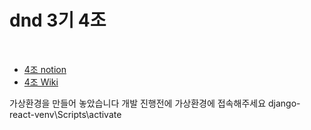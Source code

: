 dnd 3기 4조 
===================
<br>

* [4조 notion](https://www.notion.so/dnd3rdteam4)<br>
* [4조 Wiki](https://github.com/dnd-mentee-3rd/dnd-mentee-3rd-4-docs/wiki/1.-DND-4%EC%A1%B0)<br>

가상환경을 만들어 놓았습니다 개발 진행전에 가상환경에 접속해주세요
django-react-venv\Scripts\activate
